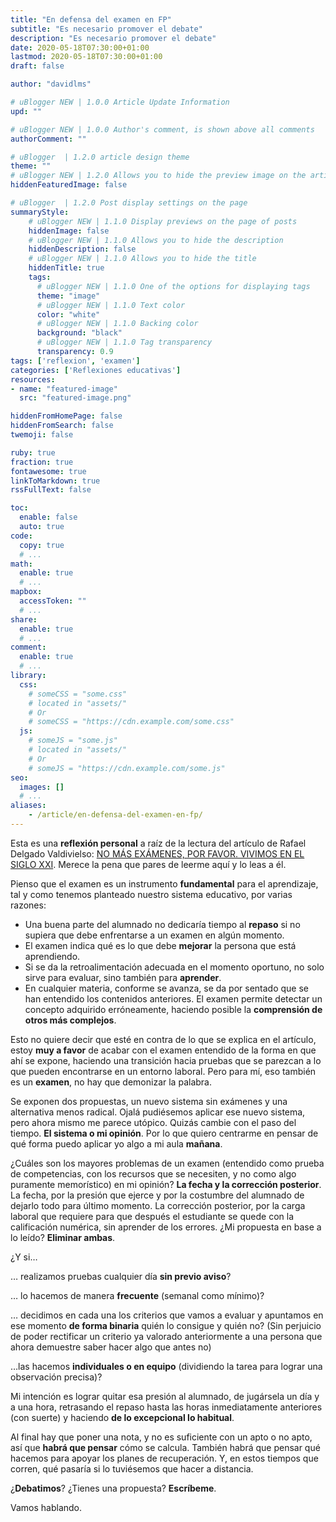 ```yaml
---
title: "En defensa del examen en FP"
subtitle: "Es necesario promover el debate"
description: "Es necesario promover el debate"
date: 2020-05-18T07:30:00+01:00
lastmod: 2020-05-18T07:30:00+01:00
draft: false

author: "davidlms"

# uBlogger NEW | 1.0.0 Article Update Information
upd: ""

# uBlogger NEW | 1.0.0 Author's comment, is shown above all comments
authorComment: ""

# uBlogger  | 1.2.0 article design theme
theme: ""
# uBlogger NEW | 1.2.0 Allows you to hide the preview image on the article page
hiddenFeaturedImage: false

# uBlogger  | 1.2.0 Post display settings on the page
summaryStyle:
    # uBlogger NEW | 1.1.0 Display previews on the page of posts
    hiddenImage: false
    # uBlogger NEW | 1.1.0 Allows you to hide the description
    hiddenDescription: false
    # uBlogger NEW | 1.1.0 Allows you to hide the title
    hiddenTitle: true
    tags:
      # uBlogger NEW | 1.1.0 One of the options for displaying tags
      theme: "image"
      # uBlogger NEW | 1.1.0 Text color
      color: "white"
      # uBlogger NEW | 1.1.0 Backing color
      background: "black"
      # uBlogger NEW | 1.1.0 Tag transparency
      transparency: 0.9
tags: ['reflexion', 'examen']
categories: ['Reflexiones educativas']
resources:
- name: "featured-image"
  src: "featured-image.png"

hiddenFromHomePage: false
hiddenFromSearch: false
twemoji: false

ruby: true
fraction: true
fontawesome: true
linkToMarkdown: true
rssFullText: false

toc:
  enable: false
  auto: true
code:
  copy: true
  # ...
math:
  enable: true
  # ...
mapbox:
  accessToken: ""
  # ...
share:
  enable: true
  # ...
comment:
  enable: true
  # ...
library:
  css:
    # someCSS = "some.css"
    # located in "assets/"
    # Or
    # someCSS = "https://cdn.example.com/some.css"
  js:
    # someJS = "some.js"
    # located in "assets/"
    # Or
    # someJS = "https://cdn.example.com/some.js"
seo:
  images: []
  # ...
aliases:
    - /article/en-defensa-del-examen-en-fp/
---
```



Esta es una **reflexión personal** a raíz de la lectura del artículo de Rafael Delgado Valdivielso: [NO MÁS EXÁMENES, POR FAVOR.
VIVIMOS EN EL SIGLO XXI](https://drive.google.com/file/d/1uYWwyALHyQZQajlpWlkW9wv3UFtkW4Dl/view). Merece la pena que pares de leerme aquí y lo leas a él.

Pienso que el examen es un instrumento **fundamental** para el aprendizaje, tal y como tenemos planteado nuestro sistema educativo, por varias razones:

* Una buena parte del alumnado no dedicaría tiempo al **repaso** si no supiera que debe enfrentarse a un examen en algún momento.
* El examen indica qué es lo que debe **mejorar** la persona que está aprendiendo. 
* Si se da la retroalimentación adecuada en el momento oportuno, no solo sirve para evaluar, sino también para **aprender**.
* En cualquier materia, conforme se avanza, se da por sentado que se han entendido los contenidos anteriores. El examen permite detectar un concepto adquirido erróneamente, haciendo posible la **comprensión de otros más complejos**.

Esto no quiere decir que esté en contra de lo que se explica en el artículo, estoy **muy a favor** de acabar con el examen entendido de la forma en que ahí se expone, haciendo una transición hacia pruebas que se parezcan a lo que pueden encontrarse en un entorno laboral. Pero para mí, eso también es un **examen**, no hay que demonizar la palabra.

Se exponen dos propuestas, un nuevo sistema sin exámenes y una alternativa menos radical. Ojalá pudiésemos aplicar ese nuevo sistema, pero ahora mismo me parece utópico. Quizás cambie con el paso del tiempo. **El sistema o mi opinión**. Por lo que quiero centrarme en pensar de qué forma puedo aplicar yo algo a mi aula **mañana**.

¿Cuáles son los mayores problemas de un examen (entendido como prueba de competencias, con los recursos que se necesiten, y no como algo puramente memorístico) en mi opinión? **La fecha y la corrección posterior**. La fecha, por la presión que ejerce y por la costumbre del alumnado de dejarlo todo para último momento. La corrección posterior, por la carga laboral que requiere para que después el estudiante se quede con la calificación numérica, sin aprender de los errores. ¿Mi propuesta en base a lo leído? **Eliminar ambas**.

¿Y si…

… realizamos pruebas cualquier día **sin previo aviso**?

… lo hacemos de manera **frecuente** (semanal como mínimo)?

… decidimos en cada una los criterios que vamos a evaluar y apuntamos en ese momento **de forma binaria** quién lo consigue y quién no? (Sin perjuicio de poder rectificar un criterio ya valorado anteriormente a una persona que ahora demuestre saber hacer algo que antes no)

…las hacemos **individuales o en equipo** (dividiendo la tarea para lograr una observación precisa)?

Mi intención es lograr quitar esa presión al alumnado, de jugársela un día y a una hora, retrasando el repaso hasta las horas inmediatamente anteriores (con suerte) y haciendo **de lo excepcional lo habitual**.

Al final hay que poner una nota, y no es suficiente con un apto o no apto, así que **habrá que pensar** cómo se calcula. También habrá que pensar qué hacemos para apoyar los planes de recuperación. Y, en estos tiempos que corren, qué pasaría si lo tuviésemos que hacer a distancia.

¿**Debatimos**? ¿Tienes una propuesta? **Escríbeme**.

Vamos hablando.